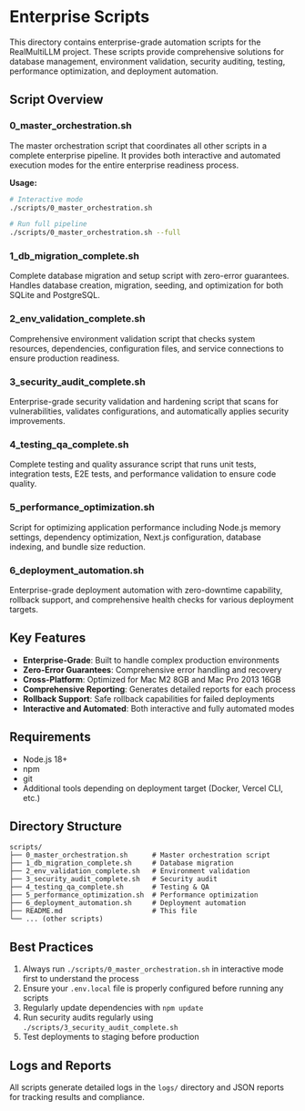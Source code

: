 # Enterprise Scripts

This directory contains enterprise-grade automation scripts for the RealMultiLLM project. These scripts provide comprehensive solutions for database management, environment validation, security auditing, testing, performance optimization, and deployment automation.

## Script Overview

### 0_master_orchestration.sh
The master orchestration script that coordinates all other scripts in a complete enterprise pipeline. It provides both interactive and automated execution modes for the entire enterprise readiness process.

**Usage:**
```bash
# Interactive mode
./scripts/0_master_orchestration.sh

# Run full pipeline
./scripts/0_master_orchestration.sh --full
```

### 1_db_migration_complete.sh
Complete database migration and setup script with zero-error guarantees. Handles database creation, migration, seeding, and optimization for both SQLite and PostgreSQL.

### 2_env_validation_complete.sh
Comprehensive environment validation script that checks system resources, dependencies, configuration files, and service connections to ensure production readiness.

### 3_security_audit_complete.sh
Enterprise-grade security validation and hardening script that scans for vulnerabilities, validates configurations, and automatically applies security improvements.

### 4_testing_qa_complete.sh
Complete testing and quality assurance script that runs unit tests, integration tests, E2E tests, and performance validation to ensure code quality.

### 5_performance_optimization.sh
Script for optimizing application performance including Node.js memory settings, dependency optimization, Next.js configuration, database indexing, and bundle size reduction.

### 6_deployment_automation.sh
Enterprise-grade deployment automation with zero-downtime capability, rollback support, and comprehensive health checks for various deployment targets.

## Key Features

- **Enterprise-Grade**: Built to handle complex production environments
- **Zero-Error Guarantees**: Comprehensive error handling and recovery
- **Cross-Platform**: Optimized for Mac M2 8GB and Mac Pro 2013 16GB
- **Comprehensive Reporting**: Generates detailed reports for each process
- **Rollback Support**: Safe rollback capabilities for failed deployments
- **Interactive and Automated**: Both interactive and fully automated modes

## Requirements

- Node.js 18+
- npm
- git
- Additional tools depending on deployment target (Docker, Vercel CLI, etc.)

## Directory Structure

```
scripts/
├── 0_master_orchestration.sh      # Master orchestration script
├── 1_db_migration_complete.sh     # Database migration
├── 2_env_validation_complete.sh   # Environment validation
├── 3_security_audit_complete.sh   # Security audit
├── 4_testing_qa_complete.sh       # Testing & QA
├── 5_performance_optimization.sh  # Performance optimization
├── 6_deployment_automation.sh     # Deployment automation
├── README.md                      # This file
└── ... (other scripts)
```

## Best Practices

1. Always run `./scripts/0_master_orchestration.sh` in interactive mode first to understand the process
2. Ensure your `.env.local` file is properly configured before running any scripts
3. Regularly update dependencies with `npm update`
4. Run security audits regularly using `./scripts/3_security_audit_complete.sh`
5. Test deployments to staging before production

## Logs and Reports

All scripts generate detailed logs in the `logs/` directory and JSON reports for tracking results and compliance.